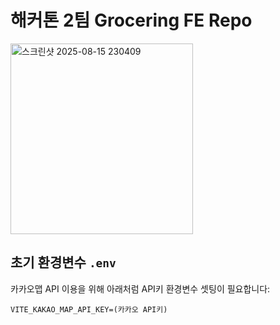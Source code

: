# 해커톤 2팀 Grocering FE Repo

<img width="292" height="305" alt="스크린샷 2025-08-15 230409" src="https://github.com/user-attachments/assets/287eb427-fabc-4f8e-9b25-b35cb1d06607" />

## 초기 환경변수 `.env`

카카오맵 API 이용을 위해 아래처럼 API키 환경변수 셋팅이 필요합니다:

```env
VITE_KAKAO_MAP_API_KEY=(카카오 API키)
```
